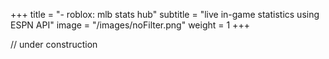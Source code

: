 +++
title = "- roblox: mlb stats hub"
subtitle = "live in-game statistics using ESPN API"
image = "/images/noFilter.png"
weight = 1
+++

// under construction